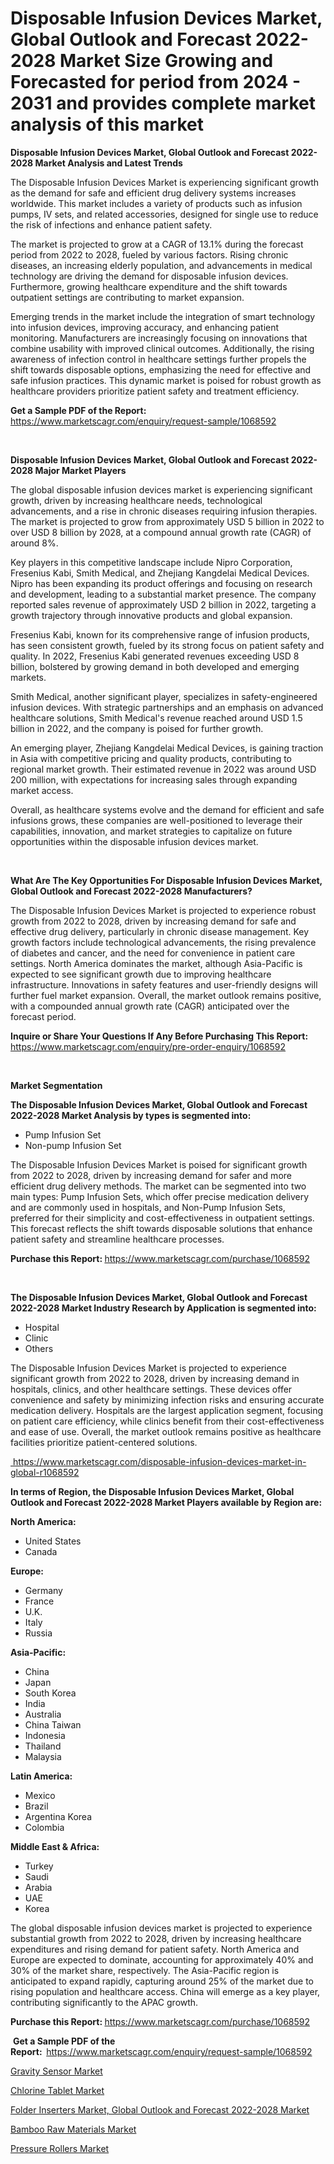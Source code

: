 <p><h1>Disposable Infusion Devices Market, Global Outlook and Forecast 2022-2028 Market Size Growing and Forecasted for period from 2024 - 2031 and provides complete market analysis of this market</h1></p><p><strong>Disposable Infusion Devices Market, Global Outlook and Forecast 2022-2028 Market Analysis and Latest Trends</strong></p>
<p><p>The Disposable Infusion Devices Market is experiencing significant growth as the demand for safe and efficient drug delivery systems increases worldwide. This market includes a variety of products such as infusion pumps, IV sets, and related accessories, designed for single use to reduce the risk of infections and enhance patient safety.</p><p>The market is projected to grow at a CAGR of 13.1% during the forecast period from 2022 to 2028, fueled by various factors. Rising chronic diseases, an increasing elderly population, and advancements in medical technology are driving the demand for disposable infusion devices. Furthermore, growing healthcare expenditure and the shift towards outpatient settings are contributing to market expansion.</p><p>Emerging trends in the market include the integration of smart technology into infusion devices, improving accuracy, and enhancing patient monitoring. Manufacturers are increasingly focusing on innovations that combine usability with improved clinical outcomes. Additionally, the rising awareness of infection control in healthcare settings further propels the shift towards disposable options, emphasizing the need for effective and safe infusion practices. This dynamic market is poised for robust growth as healthcare providers prioritize patient safety and treatment efficiency.</p></p>
<p><strong>Get a Sample PDF of the Report:&nbsp;</strong> <a href="https://www.marketscagr.com/enquiry/request-sample/1068592">https://www.marketscagr.com/enquiry/request-sample/1068592</a></p>
<p>&nbsp;</p>
<p><strong>Disposable Infusion Devices Market, Global Outlook and Forecast 2022-2028 Major Market Players</strong></p>
<p><p>The global disposable infusion devices market is experiencing significant growth, driven by increasing healthcare needs, technological advancements, and a rise in chronic diseases requiring infusion therapies. The market is projected to grow from approximately USD 5 billion in 2022 to over USD 8 billion by 2028, at a compound annual growth rate (CAGR) of around 8%.</p><p>Key players in this competitive landscape include Nipro Corporation, Fresenius Kabi, Smith Medical, and Zhejiang Kangdelai Medical Devices. Nipro has been expanding its product offerings and focusing on research and development, leading to a substantial market presence. The company reported sales revenue of approximately USD 2 billion in 2022, targeting a growth trajectory through innovative products and global expansion.</p><p>Fresenius Kabi, known for its comprehensive range of infusion products, has seen consistent growth, fueled by its strong focus on patient safety and quality. In 2022, Fresenius Kabi generated revenues exceeding USD 8 billion, bolstered by growing demand in both developed and emerging markets.</p><p>Smith Medical, another significant player, specializes in safety-engineered infusion devices. With strategic partnerships and an emphasis on advanced healthcare solutions, Smith Medical's revenue reached around USD 1.5 billion in 2022, and the company is poised for further growth.</p><p>An emerging player, Zhejiang Kangdelai Medical Devices, is gaining traction in Asia with competitive pricing and quality products, contributing to regional market growth. Their estimated revenue in 2022 was around USD 200 million, with expectations for increasing sales through expanding market access.</p><p>Overall, as healthcare systems evolve and the demand for efficient and safe infusions grows, these companies are well-positioned to leverage their capabilities, innovation, and market strategies to capitalize on future opportunities within the disposable infusion devices market.</p></p>
<p>&nbsp;</p>
<p><strong>What Are The Key Opportunities For Disposable Infusion Devices Market, Global Outlook and Forecast 2022-2028 Manufacturers?</strong></p>
<p><p>The Disposable Infusion Devices Market is projected to experience robust growth from 2022 to 2028, driven by increasing demand for safe and effective drug delivery, particularly in chronic disease management. Key growth factors include technological advancements, the rising prevalence of diabetes and cancer, and the need for convenience in patient care settings. North America dominates the market, although Asia-Pacific is expected to see significant growth due to improving healthcare infrastructure. Innovations in safety features and user-friendly designs will further fuel market expansion. Overall, the market outlook remains positive, with a compounded annual growth rate (CAGR) anticipated over the forecast period.</p></p>
<p><strong>Inquire or Share Your Questions If Any Before Purchasing This Report:</strong> <a href="https://www.marketscagr.com/enquiry/pre-order-enquiry/1068592">https://www.marketscagr.com/enquiry/pre-order-enquiry/1068592</a></p>
<p>&nbsp;</p>
<p><strong>Market Segmentation</strong></p>
<p><strong>The Disposable Infusion Devices Market, Global Outlook and Forecast 2022-2028 Market Analysis by types is segmented into:</strong></p>
<p><ul><li>Pump Infusion Set</li><li>Non-pump Infusion Set</li></ul></p>
<p><p>The Disposable Infusion Devices Market is poised for significant growth from 2022 to 2028, driven by increasing demand for safer and more efficient drug delivery methods. The market can be segmented into two main types: Pump Infusion Sets, which offer precise medication delivery and are commonly used in hospitals, and Non-Pump Infusion Sets, preferred for their simplicity and cost-effectiveness in outpatient settings. This forecast reflects the shift towards disposable solutions that enhance patient safety and streamline healthcare processes.</p></p>
<p><strong>Purchase this Report:&nbsp;</strong><a href="https://www.marketscagr.com/purchase/1068592">https://www.marketscagr.com/purchase/1068592</a></p>
<p>&nbsp;</p>
<p><strong>The Disposable Infusion Devices Market, Global Outlook and Forecast 2022-2028 Market Industry Research by Application is segmented into:</strong></p>
<p><ul><li>Hospital</li><li>Clinic</li><li>Others</li></ul></p>
<p><p>The Disposable Infusion Devices Market is projected to experience significant growth from 2022 to 2028, driven by increasing demand in hospitals, clinics, and other healthcare settings. These devices offer convenience and safety by minimizing infection risks and ensuring accurate medication delivery. Hospitals are the largest application segment, focusing on patient care efficiency, while clinics benefit from their cost-effectiveness and ease of use. Overall, the market outlook remains positive as healthcare facilities prioritize patient-centered solutions.</p></p>
<p><a href="https://www.marketscagr.com/disposable-infusion-devices-market-in-global-r1068592">&nbsp;https://www.marketscagr.com/disposable-infusion-devices-market-in-global-r1068592</a></p>
<p><strong>In terms of Region, the Disposable Infusion Devices Market, Global Outlook and Forecast 2022-2028 Market Players available by Region are:</strong></p>
<p>
    <p> <strong> North America: </strong>
        <ul>
            <li>United States</li>
            <li>Canada</li>
        </ul>
        </p> 
    <p> <strong> Europe: </strong>
        <ul>
            <li>Germany</li>
            <li>France</li>
            <li>U.K.</li>
            <li>Italy</li>
            <li>Russia</li>
        </ul>
        </p> 
    <p> <strong> Asia-Pacific: </strong>
        <ul>
            <li>China</li>
            <li>Japan</li>
            <li>South Korea</li>
            <li>India</li>
            <li>Australia</li>
            <li>China Taiwan</li>
            <li>Indonesia</li>
            <li>Thailand</li>
            <li>Malaysia</li>
        </ul>
        </p> 
    <p> <strong> Latin America: </strong>
        <ul>
            <li>Mexico</li>
            <li>Brazil</li>
            <li>Argentina Korea</li>
            <li>Colombia</li>
        </ul>
        </p> 
    <p> <strong> Middle East & Africa: </strong>
        <ul>
            <li>Turkey</li>
            <li>Saudi</li>
            <li>Arabia</li>
            <li>UAE</li>
            <li>Korea</li>
        </ul>
    </p>
    </p>
<p><p>The global disposable infusion devices market is projected to experience substantial growth from 2022 to 2028, driven by increasing healthcare expenditures and rising demand for patient safety. North America and Europe are expected to dominate, accounting for approximately 40% and 30% of the market share, respectively. The Asia-Pacific region is anticipated to expand rapidly, capturing around 25% of the market due to rising population and healthcare access. China will emerge as a key player, contributing significantly to the APAC growth.</p></p>
<p><strong>Purchase this Report: </strong><a href="https://www.marketscagr.com/purchase/1068592">https://www.marketscagr.com/purchase/1068592</a></p>
<p>&nbsp;<strong>Get a Sample PDF of the Report:&nbsp;&nbsp;</strong><a href="https://www.marketscagr.com/enquiry/request-sample/1068592">https://www.marketscagr.com/enquiry/request-sample/1068592</a></p>
<p><strong></strong></p>
<p><p><a href="https://medium.com/@victoria.lyman98067/the-gravity-sensor-industry-analysis-report-offers-a-comprehensive-and-current-examination-of-the-1705e104df0f">Gravity Sensor Market</a></p><p><a href="https://issuu.com/reportprime-2/docs/chlorine-tablet-market-size-2030.pp_8d6803dd9ed6f5">Chlorine Tablet Market</a></p><p><a href="https://github.com/angelajermaine/Market-Research-Report-List-5/blob/main/folder-inserters-market-global-outlook-and-forecast-2022-2028-market.md">Folder Inserters Market, Global Outlook and Forecast 2022-2028 Market</a></p><p><a href="https://issuu.com/reportprime-2/docs/bamboo-raw-materials-market-size-20_45a58b5b6c3b41">Bamboo Raw Materials Market</a></p><p><a href="https://www.linkedin.com/pulse/pressure-rollers-market-size-growth-trends-statistics-6d7kc?trackingId=2MjtFhDrQTCooC89Gd8etQ%3D%3D">Pressure Rollers Market</a></p></p>
